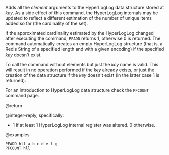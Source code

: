 Adds all the _element_ arguments to the HyperLogLog data structure stored at _key_.
As a side effect of this command, the HyperLogLog internals may be updated to reflect a different estimation of the number of unique items added so far (the cardinality of the set).

If the approximated cardinality estimated by the HyperLogLog changed after executing the command, `PFADD` returns 1, otherwise 0 is returned.
The command automatically creates an empty HyperLogLog structure (that is, a Redis String of a specified length and with a given encoding) if the specified _key_ doesn't exist.

To call the command without elements but just the _key_ name is valid.
This will result in no operation performed if the _key_ already exists, or just the creation of the data structure if the _key_ doesn't exist (in the latter case 1 is returned).

For an introduction to HyperLogLog data structure check the `PFCOUNT` command page.

@return

@integer-reply, specifically:

* 1 if at least 1 HyperLogLog internal register was altered. 0 otherwise.

@examples

```cli
PFADD hll a b c d e f g
PFCOUNT hll
```
